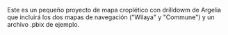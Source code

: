 Este es un pequeño proyecto de mapa croplético con drilldowm de Argelia que incluirá los dos mapas de navegación 
("Wilaya" y "Commune") y un archivo .pbix de ejemplo.


